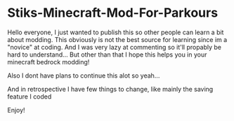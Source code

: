 # Stiks-Minecraft-Mod-For-Parkours

Hello everyone, I just wanted to publish this so other people can learn a bit about modding.
This obviously is not the best source for learning since im a "novice" at coding.
And I was very lazy at commenting so it'll propably be hard to understand...
But other than that I hope this helps you in your minecraft bedrock modding!

Also I dont have plans to continue this alot so yeah...

And in retrospective I have few things to change, like mainly the saving feature I coded

Enjoy!

